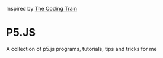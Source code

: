 Inspired by [The Coding Train](https://www.youtube.com/channel/UCvjgXvBlbQiydffZU7m1_aw)


# P5.JS
A collection of p5.js programs, tutorials, tips and tricks for me
